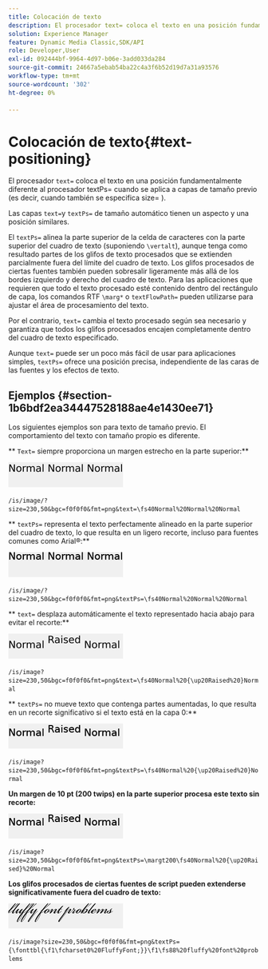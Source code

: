 ```yaml
---
title: Colocación de texto
description: El procesador text= coloca el texto en una posición fundamentalmente diferente al procesador textPs= cuando se aplica a capas de tamaño previo (es decir, cuando se especifica size= también).
solution: Experience Manager
feature: Dynamic Media Classic,SDK/API
role: Developer,User
exl-id: 092444bf-9964-4d97-b06e-3add033da284
source-git-commit: 24667a5ebab54ba22c4a3f6b52d19d7a31a93576
workflow-type: tm+mt
source-wordcount: '302'
ht-degree: 0%

---
```


# Colocación de texto{#text-positioning}

El procesador `text=` coloca el texto en una posición fundamentalmente diferente al procesador textPs= cuando se aplica a capas de tamaño previo (es decir, cuando también se especifica size= ).

Las capas `text=`y `textPs=` de tamaño automático tienen un aspecto y una posición similares.

El `textPs=` alinea la parte superior de la celda de caracteres con la parte superior del cuadro de texto (suponiendo `\vertalt`), aunque tenga como resultado partes de los glifos de texto procesados que se extienden parcialmente fuera del límite del cuadro de texto. Los glifos procesados de ciertas fuentes también pueden sobresalir ligeramente más allá de los bordes izquierdo y derecho del cuadro de texto. Para las aplicaciones que requieren que todo el texto procesado esté contenido dentro del rectángulo de capa, los comandos RTF `\marg*` o `textFlowPath=` pueden utilizarse para ajustar el área de procesamiento del texto.

Por el contrario, `text=` cambia el texto procesado según sea necesario y garantiza que todos los glifos procesados encajen completamente dentro del cuadro de texto especificado.

Aunque `text=` puede ser un poco más fácil de usar para aplicaciones simples, `textPs=` ofrece una posición precisa, independiente de las caras de las fuentes y los efectos de texto.

## Ejemplos {#section-1b6bdf2ea34447528188ae4e1430ee71}

Los siguientes ejemplos son para texto de tamaño previo. El comportamiento del texto con tamaño propio es diferente.

** `Text=` siempre proporciona un margen estrecho en la parte superior:**

![Ejemplo de posición de texto una imagen](assets/tp01.png)

`/is/image/?size=230,50&bgc=f0f0f0&fmt=png&text=\fs40Normal%20Normal%20Normal`

** `textPs=` representa el texto perfectamente alineado en la parte superior del cuadro de texto, lo que resulta en un ligero recorte, incluso para fuentes comunes como Arial®:**

![Ejemplo de posición de texto dos imágenes](assets/tp02.png)

`/is/image/?size=230,50&bgc=f0f0f0&fmt=png&textPs=\fs40Normal%20Normal%20Normal`

** `text=` desplaza automáticamente el texto representado hacia abajo para evitar el recorte:**

![Imagen de ejemplo de posición de texto de tres imágenes](assets/tp03.png)

`/is/image?size=230,50&bgc=f0f0f0&fmt=png&text=\fs40Normal%20{\up20Raised%20}Normal`

** `textPs=` no mueve texto que contenga partes aumentadas, lo que resulta en un recorte significativo si el texto está en la capa 0:**

![Ejemplo de posición del texto cuatro](assets/tp04.png)

`/is/image?size=230,50&bgc=f0f0f0&fmt=png&textPs=\fs40Normal%20{\up20Raised%20}Normal`

**Un margen de 10 pt (200 twips) en la parte superior procesa este texto sin recorte:**

![Ejemplo de posición de texto cinco imagen](assets/tp05.png)

`/is/image?size=230,50&bgc=f0f0f0&fmt=png&textPs=\margt200\fs40Normal%20{\up20Raised}%20Normal`

**Los glifos procesados de ciertas fuentes de script pueden extenderse significativamente fuera del cuadro de texto:**

![Ejemplo de posición de texto seis imágenes](assets/tp06.png)

`/is/image?size=230,50&bgc=f0f0f0&fmt=png&textPs={\fonttbl{\f1\fcharset0%20FluffyFont;}}\f1\fs88%20fluffy%20font%20problems`
